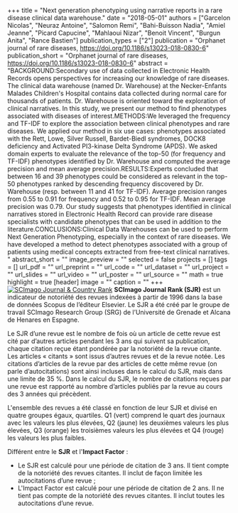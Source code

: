 +++
title = "Next generation phenotyping using narrative reports in a rare disease clinical data warehouse."
date = "2018-05-01"
authors = ["Garcelon Nicolas", "Neuraz Antoine", "Salomon Remi", "Bahi-Buisson Nadia", "Amiel Jeanne", "Picard Capucine", "Mahlaoui Nizar", "Benoit Vincent", "Burgun Anita", "Rance Bastien"]
publication_types = ["2"]
publication = "Orphanet journal of rare diseases, https://doi.org/10.1186/s13023-018-0830-6"
publication_short = "Orphanet journal of rare diseases, https://doi.org/10.1186/s13023-018-0830-6"
abstract = "BACKGROUND:Secondary use of data collected in Electronic Health Records opens perspectives for increasing our knowledge of rare diseases. The clinical data warehouse (named Dr. Warehouse) at the Necker-Enfants Malades Children's Hospital contains data collected during normal care for thousands of patients. Dr. Warehouse is oriented toward the exploration of clinical narratives. In this study, we present our method to find phenotypes associated with diseases of interest.METHODS:We leveraged the frequency and TF-IDF to explore the association between clinical phenotypes and rare diseases. We applied our method in six use cases: phenotypes associated with the Rett, Lowe, Silver Russell, Bardet-Biedl syndromes, DOCK8 deficiency and Activated PI3-kinase Delta Syndrome (APDS). We asked domain experts to evaluate the relevance of the top-50 (for frequency and TF-IDF) phenotypes identified by Dr. Warehouse and computed the average precision and mean average precision.RESULTS:Experts concluded that between 16 and 39 phenotypes could be considered as relevant in the top-50 phenotypes ranked by descending frequency discovered by Dr. Warehouse (resp. between 11 and 41 for TF-IDF). Average precision ranges from 0.55 to 0.91 for frequency and 0.52 to 0.95 for TF-IDF. Mean average precision was 0.79. Our study suggests that phenotypes identified in clinical narratives stored in Electronic Health Record can provide rare disease specialists with candidate phenotypes that can be used in addition to the literature.CONCLUSIONS:Clinical Data Warehouses can be used to perform Next Generation Phenotyping, especially in the context of rare diseases. We have developed a method to detect phenotypes associated with a group of patients using medical concepts extracted from free-text clinical narratives. "
abstract_short = ""
image_preview = ""
selected = false
projects = []
tags = []
url_pdf = ""
url_preprint = ""
url_code = ""
url_dataset = ""
url_project = ""
url_slides = ""
url_video = ""
url_poster = ""
url_source = ""
math = true
highlight = true
[header]
image = ""
caption = ""
+++
<a href="https://www.scimagojr.com/journalsearch.php?q=5700191213&amp;tip=sid&amp;exact=no" title="SCImago Journal &amp; Country Rank"><img border="0" src="https://www.scimagojr.com/journal_img.php?id=5700191213" alt="SCImago Journal &amp; Country Rank"  /></a>
**SCImago Journal Rank (SJR)** est un indicateur de notoriété des revues indexées à partir de 1996 dans la base de données Scopus de l’éditeur Elsevier. Le SJR a été créé par le groupe de travail SCImago Research Group (SRG) de l’Université de Grenade et Alcana de Henares en Espagne.  
  
Le SJR d’une revue est le nombre de fois où un article de cette revue est cité par d’autres articles pendant les 3 ans qui suivent sa publication, chaque citation reçue étant pondérée par la notoriété de la revue citante. Les articles « citants » sont issus d’autres revues et de la revue notée. Les citations d’articles de la revue par des articles de cette même revue (on parle d’autocitations) sont ainsi incluses dans le calcul du SJR, mais dans une limite de 35 %. Dans le calcul du SJR, le nombre de citations reçues par une revue est rapporté au nombre d’articles publiés par la revue au cours des 3 années qui précèdent.  
  
L'ensemble des revues a été classé en fonction de leur SJR et divisé en quatre groupes égaux, quartiles. Q1 (vert) comprend le quart des journaux avec les valeurs les plus élevées, Q2 (jaune) les deuxièmes valeurs les plus élevées, Q3 (orange) les troisièmes valeurs les plus élevées et Q4 (rouge) les valeurs les plus faibles.  
  
Différent entre le **SJR** et l'**Impact Factor** :  
- Le SJR est calculé pour une période de citation de 3 ans. Il tient compte de la notoriété des revues citantes. Il inclut de façon limitée les autocitations d’une revue ;  
- L'Impact Factor est calculé pour une période de citation de 2 ans. Il ne tient pas compte de la notoriété des revues citantes. Il inclut toutes les autocitations d’une revue.
